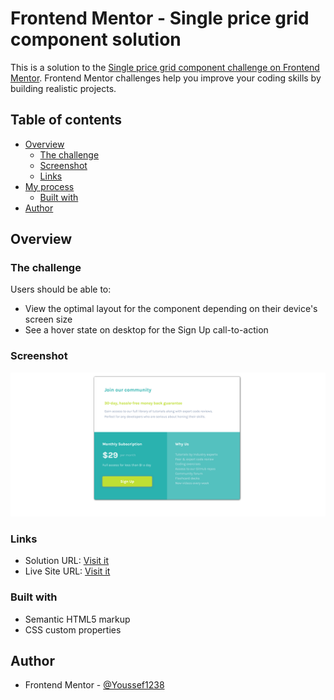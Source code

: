 # Frontend Mentor - Single price grid component solution

This is a solution to the [Single price grid component challenge on Frontend Mentor](https://www.frontendmentor.io/challenges/single-price-grid-component-5ce41129d0ff452fec5abbbc). Frontend Mentor challenges help you improve your coding skills by building realistic projects. 

## Table of contents

- [Overview](#overview)
  - [The challenge](#the-challenge)
  - [Screenshot](#screenshot)
  - [Links](#links)
- [My process](#my-process)
  - [Built with](#built-with)
- [Author](#author)

## Overview

### The challenge

Users should be able to:

- View the optimal layout for the component depending on their device's screen size
- See a hover state on desktop for the Sign Up call-to-action

### Screenshot

![](images/Screenshot.png)

### Links

- Solution URL: [Visit it](https://github.com/Youssef1238/FrontEnd-Mentor-challenge-Single-price-grid-component)
- Live Site URL: [Visit it](https://youssef1238.github.io/FrontEnd-Mentor-challenge-Single-price-grid-component/)
### Built with
- Semantic HTML5 markup
- CSS custom properties
## Author
- Frontend Mentor - [@Youssef1238](https://www.frontendmentor.io/profile/Youssef1238)

